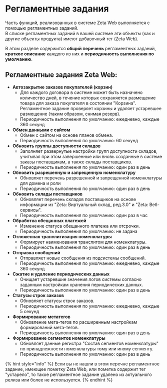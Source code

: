 # Регламентные задания

Часть функций, реализованных в системе Zeta Web выполняется с помощью регламентных заданий.  
В списке регламентных заданий в вашей системе эти объекты \(как и другие объекты продукта\) имеют добавочный тег \(Zeta Web\).

В этом разделе содержится **общий перечень** регламентных заданий, **краткое описание** каждого из них и **периодичность выполнения по умолчанию**.

## Регламентные задания Zeta Web:

* **Автозакрытие заказов покупателей \(корзин\)**
  * Для каждого договора в системе может быть назначено количество дней, в течение которых сохраняется размещение товара для заказа покупателя в состоянии "Корзина". Регламентное задание проверяет корзины и удаляет устаревшее размещение \(таким образом, снимая резерв\).
  * Периодичность выполнения по умолчанию: ежедневно, каждые 360 секунд
* **Обмен данными с сайтом**
  * Обмен с сайтом на основе планов обмена.
  * Периодичность выполнения по умолчанию: 60 секунд
* **Обновить группы доступности складов**
  * Заполняет развернутые настройки групп доступности складов, учитывая при этом завершенные или вновь созданные в системе заказы поставщикам, а также склады поставщиков.
  * Периодичность выполнения по умолчанию: один раз в день
* **Обновить разрешенную и запрещенную номенклатуру**
  * Обновляет перечень разрешенной и запрещенной номенклатуры для домена и роли
  * Периодичность выполнения по умолчанию: один раз в день 
* **Обновить склады поставщиков**
  * Обновляет перечень складов поставщиков на основе информации из "Zeta: Виртуальный склад, ред.3.0" и "Zeta: Веб-сервисы".
  * Периодичность выполнения по умолчанию: один раз в час
* **Обработка обещанных платежей**
  * Изменение статуса обещанного платежа или отсрочки.
  * Периодичность выполнения по умолчанию: не задана
* **Отложенная транслитизация номенклатуры**
  * Формирует наименования транслитом для номенклатуры.
  * Периодичность выполнения по умолчанию: один раз в день
* **Отправка сообщений**
  * Отправляет новые сообщения из подсистемы сообщений.
  * Периодичность выполнения по умолчанию: ежедневно, каждые 360 секунд
* **Сжатие и удаление периодических данных**
  * Очищает устаревшие значения логов системы согласно заданным настройкам хранения периодических данных.
  * Периодичность выполнения по умолчанию: один раз в день
* **Статусы строк заказов**
  * Обновляет статусы строк заказов.
  * Периодичность выполнения по умолчанию: ежедневно, каждые 5 секунд
* **Формирование метатегов**
  * Обновление мета-тегов по расширенным настройкам формирований мета-тегов.
  * Периодичность выполнения по умолчанию: один раз в день
* **Формирование сегментов номенклатуры**
  * Обновляет данные регистра "Состав сегментов номенклатуры" по принадлежности номенклатуры тому или иному сегменту.
  * Периодичность выполнения по умолчанию: один раз в день

{% hint style="info" %}
Если вы не нашли в этом перечне регламентное задание, имеющее пометку Zeta Web, или пометка содержит тег "устарело", то такое регламентное задание удалено из актуального релиза или более не используется.
{% endhint %}

